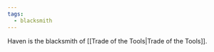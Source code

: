 ```yaml
---
tags:
  - blacksmith
---
```



Haven is the blacksmith of [[Trade of the Tools|Trade of the Tools]].
